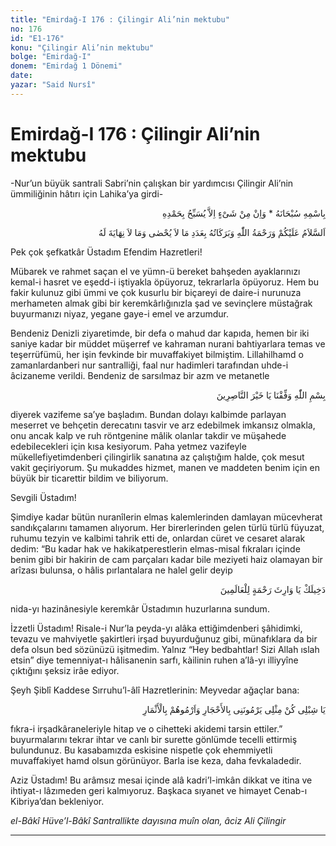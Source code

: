 ```yaml
---
title: "Emirdağ-I 176 : Çilingir Ali’nin mektubu"
no: 176
id: "E1-176"
konu: "Çilingir Ali’nin mektubu"
bolge: "Emirdağ-I"
donem: "Emirdağ 1 Dönemi"
date: 
yazar: "Said Nursî"
---
```


# Emirdağ-I 176 : Çilingir Ali’nin mektubu

-Nur’un büyük santrali Sabri’nin çalışkan bir yardımcısı Çilingir Ali’nin ümmiliğinin hâtırı için Lahika’ya girdi-

<p class="arabic" dir="rtl" title="Meal: “Subhân Allah’ın adıyla” * “Hiçbir şey yoktur ki O'nu hamd ile tesbih etmesin” [İsrâ 17:44]">بِاسْمِهِ سُبْحَانَهُ * وَاِنْ مِنْ شَىْءٍ اِلاَّ يُسَبِّحُ بِحَمْدِهِ</p>

<p class="arabic" dir="rtl" title="Meal: “Sayısız ve nihayetsiz adedlerce Allah’ın selamı, rahmeti ve bereketleri üzerinize olsun.”">اَلسَّلاَمُ عَلَيْكُمْ وَرَحْمَةُ اللّٰهِ وَبَرَكَاتُهُ بِعَدَدِ مَا لاَ يُحْصٰى وَمَا لاَ نِهَايَةَ لَهُ</p>

Pek çok şefkatkâr Üstadım Efendim Hazretleri!

Mübarek ve rahmet saçan el ve yümn-ü bereket bahşeden ayaklarınızı kemal-i hasret ve eşedd-i iştiyakla öpüyoruz, tekrarlarla öpüyoruz. Hem bu fakir kulunuz gibi ümmi ve çok kusurlu bir biçareyi de daire-i nurunuza merhameten almak gibi bir keremkârlığınızla şad ve sevinçlere müstağrak buyurmanızı niyaz, yegane gaye-i emel ve arzumdur.

Bendeniz Denizli ziyaretimde, bir defa o mahud dar kapıda, hemen bir iki saniye kadar bir müddet müşerref ve kahraman nurani bahtiyarlara temas ve teşerrüfümü, her işin fevkinde bir muvaffakiyet bilmiştim. Lillahilhamd o zamanlardanberi nur santralliği, faal nur hadimleri tarafından uhde-i âcizaneme verildi. Bendeniz de sarsılmaz bir azm ve metanetle

<p class="arabic" dir="rtl" title="Meal: “Ey yardım edenlerin en hayırlısı! ‘Allah’ ismiyle bize muvaffakiyet ver.”">بِسْمِ اللّٰهِ وَفِّقْنَا يَا خَيْرَ النَّاصِرِينَ</p>

diyerek vazifeme sa’ye başladım. Bundan dolayı kalbimde parlayan meserret ve behçetin derecatını tasvir ve arz edebilmek imkansız olmakla, onu ancak kalp ve ruh röntgenine mâlik olanlar takdir ve müşahede edebilecekleri için kısa kesiyorum. Paha yetmez vazifeyle mükellefiyetimdenberi çilingirlik sanatına az çalıştığım halde, çok mesut vakit geçiriyorum. Şu mukaddes hizmet, manen ve maddeten benim için en büyük bir ticarettir bildim ve biliyorum.

Sevgili Üstadım!

Şimdiye kadar bütün nuranîlerin elmas kalemlerinden damlayan mücevherat sandıkçalarını tamamen alıyorum. Her birerlerinden gelen türlü türlü füyuzat, ruhumu tezyin ve kalbimi tahrik etti de, onlardan cüret ve cesaret alarak dedim: “Bu kadar hak ve hakikatperestlerin elmas-misal fıkraları içinde benim gibi bir hakirin de cam parçaları kadar bile meziyeti haiz olamayan bir arîzası bulunsa, o hâlis pırlantalara ne halel gelir deyip

<p class="arabic" dir="rtl" title="Meal: “Ey âlemlere rahmet olan zatın vârisi! Senden yardım istiyorum.”">دَخِيلَكْ يَا وَارِثَ رَحْمَةٍ لِلْعَالَمِينَ</p>

nida-yı hazinânesiyle keremkâr Üstadımın huzurlarına sundum.

İzzetli Üstadım! Risale-i Nur’la peyda-yı alâka ettiğimdenberi şâhidimki, tevazu ve mahviyetle şakirtleri irşad buyurduğunuz gibi, münafıklara da bir defa olsun bed sözünüzü işitmedim. Yalnız “Hey bedbahtlar! Sizi Allah ıslah etsin” diye temenniyat-ı hâlisanenin sarfı, kàilinin ruhen a’lâ-yı illiyyîne çıktığını şeksiz irâe ediyor.

Şeyh Şiblî Kaddese Sırruhu’l-âlî Hazretlerinin: Meyvedar ağaçlar bana:

<p class="arabic" dir="rtl" title="Meal: “Ey Şibli! Benim gibi ol. Onlar bana taş atıyorlar, ben onlara meyve atıyorum.”">يَا شِبْلِى كُنْ مِثْلِى يَرْمُونَنِى بِالأَحْجَارِ وَاَرْمُوهُمْ بِالْأَثْمَارِ</p>

fıkra-i irşadkâraneleriyle hitap ve o cihetteki akidemi tarsin ettiler.” buyurmalarını tekrar ihtar ve canlı bir surette gönlümde tecelli ettirmiş bulundunuz. Bu kasabamızda eskisine nispetle çok ehemmiyetli muvaffakiyet hamd olsun görünüyor. Barla ise keza, daha fevkaladedir.

Aziz Üstadım! Bu arâmsız mesai içinde alâ kadri’l-imkân dikkat ve itina ve ihtiyat-ı lâzımeden geri kalmıyoruz. Başkaca sıyanet ve himayet Cenab-ı Kibriya’dan bekleniyor.

*el-Bâkî Hüve’l-Bâkî*
*Santrallikte dayısına muîn olan, âciz*
*Ali Çilingir*

***
